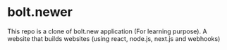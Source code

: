 # bolt.newer
This repo is a clone of bolt.new application (For learning purpose).
A website that builds websites (using react, node.js, next.js and webhooks)
